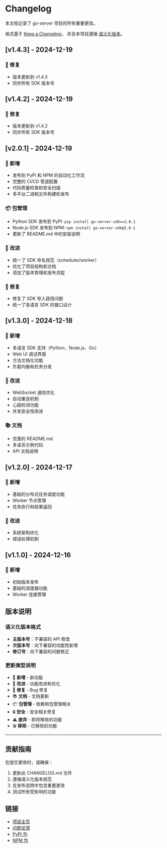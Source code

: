 # Changelog

本文档记录了 go-server 项目的所有重要更改。

格式基于 [Keep a Changelog](https://keepachangelog.com/zh-CN/1.0.0/)，
并且本项目遵循 [语义化版本](https://semver.org/lang/zh-CN/)。

## [v1.4.3] - 2024-12-19

### 🔧 修复
- 版本更新到 v1.4.3
- 同步所有 SDK 版本号


## [v1.4.2] - 2024-12-19

### 🔧 修复
- 版本更新到 v1.4.2
- 同步所有 SDK 版本号

## [v2.0.1] - 2024-12-19

### 🚀 新增
- 发布到 PyPI 和 NPM 的自动化工作流
- 完整的 CI/CD 管道配置
- 代码质量检查和安全扫描
- 多平台二进制文件构建和发布

### 📦 包管理
- Python SDK 发布到 PyPI: `pip install go-server-sdk==2.0.1`
- Node.js SDK 发布到 NPM: `npm install go-server-sdk@2.0.1`
- 更新了 README.md 中的安装说明

### 🔧 改进
- 统一了 SDK 命名规范（scheduler/worker）
- 优化了项目结构和文档
- 添加了版本管理和发布流程

### 🐛 修复
- 修复了 SDK 导入路径问题
- 统一了各语言 SDK 的接口设计

## [v1.3.0] - 2024-12-18

### 🚀 新增
- 多语言 SDK 支持（Python、Node.js、Go）
- Web UI 调试界面
- 方法文档化功能
- 负载均衡和任务分发

### 🔧 改进
- WebSocket 通信优化
- 自动重连机制
- 心跳检测功能
- 并发安全性改进

### 📚 文档
- 完善的 README.md
- 多语言示例代码
- API 文档说明

## [v1.2.0] - 2024-12-17

### 🚀 新增
- 基础的分布式任务调度功能
- Worker 节点管理
- 任务执行和结果返回

### 🔧 改进
- 系统架构优化
- 错误处理机制

## [v1.1.0] - 2024-12-16

### 🚀 新增
- 初始版本发布
- 基础的调度器功能
- Worker 连接管理

## 版本说明

### 语义化版本格式
- **主版本号**：不兼容的 API 修改
- **次版本号**：向下兼容的功能性新增
- **修订号**：向下兼容的问题修正

### 更新类型说明
- 🚀 **新增** - 新功能
- 🔧 **改进** - 功能改进和优化
- 🐛 **修复** - Bug 修复
- 📚 **文档** - 文档更新
- 📦 **包管理** - 依赖和包管理相关
- 🔒 **安全** - 安全相关修复
- ⚠️ **废弃** - 即将移除的功能
- 🗑️ **移除** - 已移除的功能

---

## 贡献指南

在提交更改时，请确保：

1. 更新此 CHANGELOG.md 文件
2. 遵循语义化版本规范
3. 在发布说明中包含重要更改
4. 测试所有受影响的功能

## 链接

- [项目主页](https://github.com/go-enols/go-server)
- [问题反馈](https://github.com/go-enols/go-server/issues)
- [PyPI 包](https://pypi.org/project/go-server-sdk/)
- [NPM 包](https://www.npmjs.com/package/go-server-sdk)